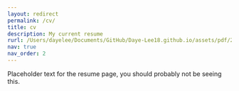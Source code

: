 ```yaml
---
layout: redirect
permalink: /cv/
title: cv
description: My current resume
rurl: /Users/dayelee/Documents/GitHub/Daye-Lee18.github.io/assets/pdf/20250820_Resume.pdf
nav: true
nav_order: 2
---
```


Placeholder text for the resume page, you should probably not be seeing this.